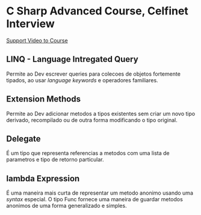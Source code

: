 # C Sharp Advanced Course, Celfinet Interview

[Support Video to Course](https://www.youtube.com/watch?v=YT8s-90oDC0&list=WL&index=34)

## LINQ - Language Intregated Query

Permite ao Dev escrever queries para colecoes de objetos fortemente tipados, ao usar *language keywords* e operadores familiares.

## Extension Methods

Permite ao Dev adicionar metodos a tipos existentes sem criar um novo tipo derivado, recompilado ou de outra forma modificando o tipo original.

## Delegate

É um tipo que representa referencias a metodos com uma lista de parametros e tipo de retorno particular.

## lambda Expression

É uma maneira mais curta de representar um metodo anonimo usando uma *syntax* especial.
O tipo Func fornece uma maneira de guardar metodos anonimos de uma forma generalizado e simples.
